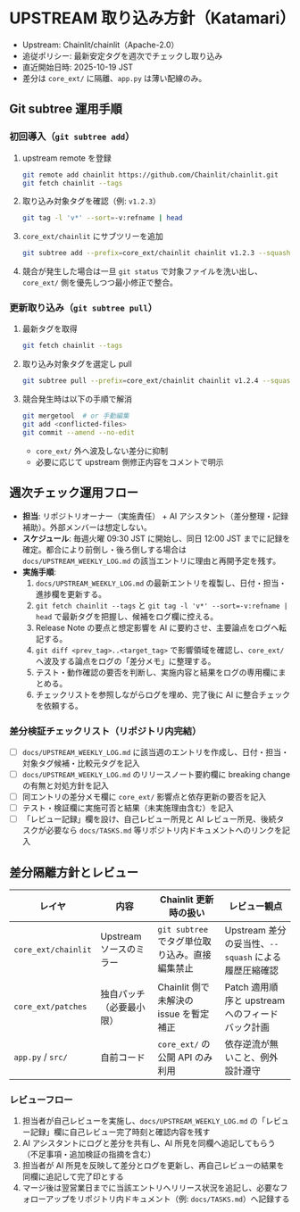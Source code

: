 # UPSTREAM 取り込み方針（Katamari）
- Upstream: Chainlit/chainlit（Apache-2.0）
- 追従ポリシー: 最新安定タグを週次でチェックし取り込み
- 直近開始日時: 2025-10-19 JST
- 差分は `core_ext/` に隔離、`app.py` は薄い配線のみ。

## Git subtree 運用手順

### 初回導入（`git subtree add`）
1. upstream remote を登録
   ```bash
   git remote add chainlit https://github.com/Chainlit/chainlit.git
   git fetch chainlit --tags
   ```
2. 取り込み対象タグを確認（例: `v1.2.3`）
   ```bash
   git tag -l 'v*' --sort=-v:refname | head
   ```
3. `core_ext/chainlit` にサブツリーを追加
   ```bash
   git subtree add --prefix=core_ext/chainlit chainlit v1.2.3 --squash
   ```
4. 競合が発生した場合は一旦 `git status` で対象ファイルを洗い出し、`core_ext/` 側を優先しつつ最小修正で整合。

### 更新取り込み（`git subtree pull`）
1. 最新タグを取得
   ```bash
   git fetch chainlit --tags
   ```
2. 取り込み対象タグを選定し pull
   ```bash
   git subtree pull --prefix=core_ext/chainlit chainlit v1.2.4 --squash
   ```
3. 競合発生時は以下の手順で解消
   ```bash
   git mergetool  # or 手動編集
   git add <conflicted-files>
   git commit --amend --no-edit
   ```
   - `core_ext/` 外へ波及しない差分に抑制
   - 必要に応じて upstream 側修正内容をコメントで明示

## 週次チェック運用フロー

- **担当**: リポジトリオーナー（実施責任） + AI アシスタント（差分整理・記録補助）。外部メンバーは想定しない。
- **スケジュール**: 毎週火曜 09:30 JST に開始し、同日 12:00 JST までに記録を確定。都合により前倒し・後ろ倒しする場合は `docs/UPSTREAM_WEEKLY_LOG.md` の該当エントリに理由と再開予定を残す。
- **実施手順**:
  1. `docs/UPSTREAM_WEEKLY_LOG.md` の最新エントリを複製し、日付・担当・進捗欄を更新する。
  2. `git fetch chainlit --tags` と `git tag -l 'v*' --sort=-v:refname | head` で最新タグを把握し、候補をログ欄に控える。
  3. Release Note の要点と想定影響を AI に要約させ、主要論点をログへ転記する。
  4. `git diff <prev_tag>..<target_tag>` で影響領域を確認し、`core_ext/` へ波及する論点をログの「差分メモ」に整理する。
  5. テスト・動作確認の要否を判断し、実施内容と結果をログの専用欄にまとめる。
  6. チェックリストを参照しながらログを埋め、完了後に AI に整合チェックを依頼する。

### 差分検証チェックリスト（リポジトリ内完結）
- [ ] `docs/UPSTREAM_WEEKLY_LOG.md` に該当週のエントリを作成し、日付・担当・対象タグ候補・比較元タグを記入
- [ ] `docs/UPSTREAM_WEEKLY_LOG.md` のリリースノート要約欄に breaking change の有無と対処方針を記入
- [ ] 同エントリの差分メモ欄に `core_ext/` 影響点と依存更新の要否を記入
- [ ] テスト・検証欄に実施可否と結果（未実施理由含む）を記入
- [ ] 「レビュー記録」欄を設け、自己レビュー所見と AI レビュー所見、後続タスクが必要なら `docs/TASKS.md` 等リポジトリ内ドキュメントへのリンクを記入

## 差分隔離方針とレビュー

| レイヤ | 内容 | Chainlit 更新時の扱い | レビュー観点 |
| --- | --- | --- | --- |
| `core_ext/chainlit` | Upstream ソースのミラー | `git subtree` でタグ単位取り込み。直接編集禁止 | Upstream 差分の妥当性、`--squash` による履歴圧縮確認 |
| `core_ext/patches` | 独自パッチ（必要最小限） | Chainlit 側で未解決の issue を暫定補正 | Patch 適用順序と upstream へのフィードバック計画 |
| `app.py` / `src/` | 自前コード | `core_ext/` の公開 API のみ利用 | 依存逆流が無いこと、例外設計遵守 |

### レビューフロー
1. 担当者が自己レビューを実施し、`docs/UPSTREAM_WEEKLY_LOG.md` の「レビュー記録」欄に自己レビュー完了時刻と確認内容を残す
2. AI アシスタントにログと差分を共有し、AI 所見を同欄へ追記してもらう（不足事項・追加検証の指摘を含む）
3. 担当者が AI 所見を反映して差分とログを更新し、再自己レビューの結果を同欄に追記して完了印とする
4. マージ後は翌営業日までに当該エントリへリリース状況を追記し、必要なフォローアップをリポジトリ内ドキュメント（例: `docs/TASKS.md`）へ記録する

